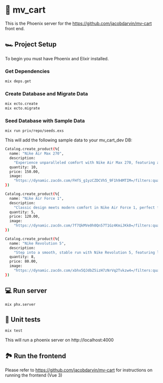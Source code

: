 # 💽 mv_cart

This is the Phoenix server for the https://github.com/jacobdarvin/mv-cart front end.

## 🏎️ Project Setup

To begin you must have Phoenix and Elixir installed.

### Get Dependencies

```sh
mix deps.get
```

### Create Database and Migrate Data

```sh
mix ecto.create
mix ecto.migrate
```

### Seed Database with Sample Data

```sh
mix run priv/repo/seeds.exs
```

This will add the following sample data to your mv_cart_dev DB:

```sh
Catalog.create_product(%{
  name: "Nike Air Max 270",
  description:
    "Experience unparalleled comfort with Nike Air Max 270, featuring a large air unit for a cushioned stride.",
  quantity: 10,
  price: 150.00,
  image:
    "https://dynamic.zacdn.com/FHfS_g1yzCZDCVh5_9F1h94MTIM=/filters:quality(70):format(webp)/https://static-ph.zacdn.com/p/nike-1614-4575913-2.jpg"
})

Catalog.create_product(%{
  name: "Nike Air Force 1",
  description:
    "Classic design meets modern comfort in Nike Air Force 1, perfect for any casual outfit.",
  quantity: 5,
  price: 120.00,
  image:
    "https://dynamic.zacdn.com/7f7QkMVe0h0Qn57T1Gz4KmiJKk0=/filters:quality(70):format(webp)/https://static-ph.zacdn.com/p/nike-0565-7017322-2.jpg"
})

Catalog.create_product(%{
  name: "Nike Revolution 5",
  description:
    "Step into a smooth, stable run with Nike Revolution 5, featuring lightweight cushioning and a minimalist design.",
  quantity: 8,
  price: 80.00,
  image:
    "https://dynamic.zacdn.com/xbhx5QJdbZ5izH7zNrVq2Tvkzw4=/filters:quality(70):format(webp)/https://static-ph.zacdn.com/p/nike-8414-5285433-2.jpg"
})
```

## 💻 Run server

```sh
mix phx.server
```

## 🧰 Unit tests

```sh
mix test
```

This will run a phoenix server on http://localhost:4000

## 🏞️ Run the frontend

Please refer to https://github.com/jacobdarvin/mv-cart for instructions on running the frontend (Vue 3)

